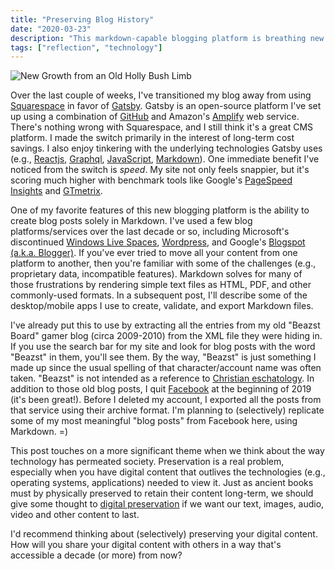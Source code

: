 ```yaml
---
title: "Preserving Blog History"
date: "2020-03-23"
description: "This markdown-capable blogging platform is breathing new life into archived content from platforms and sites I've used in the past."
tags: ["reflection", "technology"]
---
```


![New Growth from an Old Holly Bush Limb](https://kmsmedia.kevansizemore.com/image/2020-03-23_preserving-blog-history-hero.jpg)

Over the last couple of weeks, I've transitioned my blog away from using [Squarespace](https://www.squarespace.com/) in favor of [Gatsby](https://www.gatsbyjs.com/). Gatsby is an open-source platform I've set up using a combination of [GitHub](https://github.com/) and Amazon's [Amplify](https://aws.amazon.com/amplify/) web service. There's nothing wrong with Squarespace, and I still think it's a great CMS platform. I made the switch primarily in the interest of long-term cost savings. I also enjoy tinkering with the underlying technologies Gatsby uses (e.g., [Reactjs](https://reactjs.org/), [Graphql](https://graphql.org/), [JavaScript](https://www.w3schools.com/js/default.asp), [Markdown](https://daringfireball.net/projects/markdown/)). One immediate benefit I've noticed from the switch is *speed*. My site not only feels snappier, but it's scoring much higher with benchmark tools like Google's [PageSpeed Insights](https://developers.google.com/speed/pagespeed/insights/) and [GTmetrix](https://gtmetrix.com/).

One of my favorite features of this new blogging platform is the ability to create blog posts solely in Markdown. I've used a few blog platforms/services over the last decade or so, including Microsoft's discontinued [Windows Live Spaces](https://en.wikipedia.org/wiki/Windows_Live_Spaces), [Wordpress](https://wordpress.org), and Google's [Blogspot (a.k.a. Blogger)](https://www.blogger.com/). If you've ever tried to move all your content from one platform to another, then you're familiar with some of the challenges (e.g., proprietary data, incompatible features). Markdown solves for many of those frustrations by rendering simple text files as HTML, PDF, and other commonly-used formats. In a subsequent post, I'll describe some of the desktop/mobile apps I use to create, validate, and export Markdown files.

I've already put this to use by extracting all the entries from my old "Beazst Board" gamer blog (circa 2009-2010) from the XML file they were hiding in. If you use the search bar for my site and look for blog posts with the word "Beazst" in them, you'll see them. By the way, "Beazst" is just something I made up since the usual spelling of that character/account name was often taken. "Beazst" is not intended as a reference to [Christian eschatology](https://en.wikipedia.org/wiki/The_Beast_(Revelation)). In addition to those old blog posts, I quit [Facebook](https://www.facebook.com/) at the beginning of 2019 (it's been great!). Before I deleted my account, I exported all the posts from that service using their archive format. I'm planning to (selectively) replicate some of my most meaningful "blog posts" from Facebook here, using Markdown. =)

This post touches on a more significant theme when we think about the way technology has permeated society. Preservation is a real problem, especially when you have digital content that outlives the technologies (e.g., operating systems, applications) needed to view it. Just as ancient books must by physically preserved to retain their content long-term, we should give some thought to [digital preservation](https://en.wikipedia.org/wiki/Digital_preservation) if we want our text, images, audio, video and other content to last.

I'd recommend thinking about (selectively) preserving your digital content. How will you share your digital content with others in a way that's accessible a decade (or more) from now?
